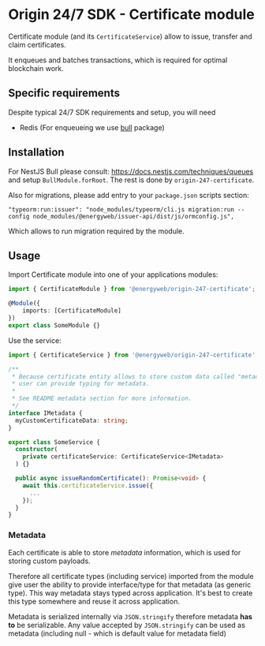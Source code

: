 # Origin 24/7 SDK - Certificate module

Certificate module (and its `CertificateService`) allow to issue, transfer and claim certificates.

It enqueues and batches transactions, which is required for optimal blockchain work.

## Specific requirements

Despite typical 24/7 SDK requirements and setup, you will need

-   Redis (For enqueueing we use [bull](https://github.com/OptimalBits/bull) package)

## Installation

For NestJS Bull please consult: https://docs.nestjs.com/techniques/queues and setup `BullModule.forRoot`. The rest is done by `origin-247-certificate`.

Also for migrations, please add entry to your `package.json` scripts section:

`"typeorm:run:issuer": "node_modules/typeorm/cli.js migration:run --config node_modules/@energyweb/issuer-api/dist/js/ormconfig.js",`

Which allows to run migration required by the module.

## Usage

Import Certificate module into one of your applications modules:

```ts
import { CertificateModule } from '@energyweb/origin-247-certificate';

@Module({
    imports: [CertificateModule]
})
export class SomeModule {}
```

Use the service:

```ts
import { CertificateService } from '@energyweb/origin-247-certificate';

/**
 * Because certificate entity allows to store custom data called "metadata"
 * user can provide typing for metadata.
 *
 * See README metadata section for more information.
 */
interface IMetadata {
  myCustomCertificateData: string;
}

export class SomeService {
  constructor(
    private certificateService: CertificateService<IMetadata>
  ) {}

  public async issueRandomCertificate(): Promise<void> {
    await this.certificateService.issue({
      ...
    });
  }
}
```

### Metadata

Each certificate is able to store _metadata_ information, which is used for storing
custom payloads.

Therefore all certificate types (including service) imported from the module give user the ability to provide interface/type for that metadata (as generic type). This way metadata stays typed across application. It's best to create this type somewhere and reuse it across application.

Metadata is serialized internally via `JSON.stringify` therefore metadata **has to** be serializable.
Any value accepted by `JSON.stringify` can be used as metadata (including null - which is default value for metadata field)
